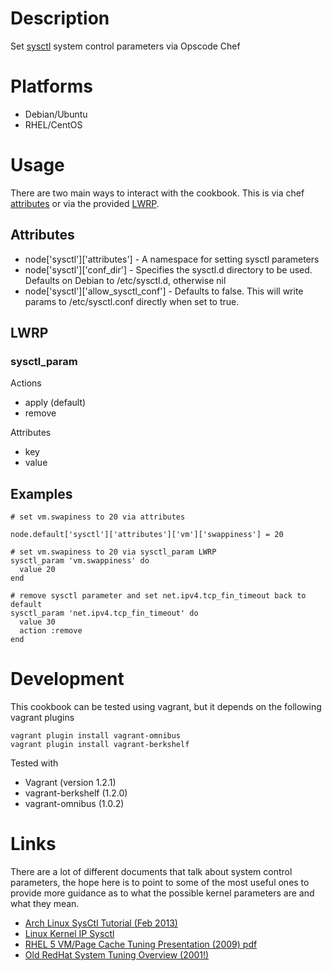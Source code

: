 Description
===========

Set [sysctl](http://en.wikipedia.org/wiki/Sysctl) system control parameters via Opscode Chef

Platforms
=========

* Debian/Ubuntu
* RHEL/CentOS

Usage
=======

There are two main ways to interact with the cookbook. This is via chef [attributes](http://docs.opscode.com/essentials_cookbook_attribute_files.html) or via the provided [LWRP](http://docs.opscode.com/lwrp.html).

## Attributes

* node['sysctl']['attributes'] - A namespace for setting sysctl parameters
* node['sysctl']['conf_dir']  - Specifies the sysctl.d directory to be used. Defaults on Debian to /etc/sysctl.d, otherwise nil
* node['sysctl']['allow_sysctl_conf'] - Defaults to false. This will write params to /etc/sysctl.conf directly when set to true.

## LWRP

### sysctl_param

Actions

- apply (default)
- remove

Attributes

- key
- value

## Examples

    # set vm.swapiness to 20 via attributes

    node.default['sysctl']['attributes']['vm']['swappiness'] = 20

    # set vm.swapiness to 20 via sysctl_param LWRP
    sysctl_param 'vm.swappiness' do
      value 20
    end

    # remove sysctl parameter and set net.ipv4.tcp_fin_timeout back to default
    sysctl_param 'net.ipv4.tcp_fin_timeout' do
      value 30
      action :remove
    end

# Development

This cookbook can be tested using vagrant, but it depends on the following vagrant plugins

```
vagrant plugin install vagrant-omnibus
vagrant plugin install vagrant-berkshelf
```

Tested with 
* Vagrant (version 1.2.1)
* vagrant-berkshelf (1.2.0)
* vagrant-omnibus (1.0.2)

# Links

There are a lot of different documents that talk about system control parameters, the hope here is to point to some of the most useful ones to provide more guidance as to what the possible kernel parameters are and what they mean.

* [Arch Linux SysCtl Tutorial (Feb 2013)](http://gotux.net/arch-linux/sysctl-config/)
* [Linux Kernel IP Sysctl](http://www.kernel.org/doc/Documentation/networking/ip-sysctl.txt)
* [RHEL 5 VM/Page Cache Tuning Presentation (2009) pdf](http://people.redhat.com/dshaks/Larry_Shak_Perf_Summit1_2009_final.pdf)
* [Old RedHat System Tuning Overview (2001!)](http://people.redhat.com/alikins/system_tuning.html)

